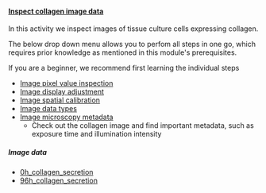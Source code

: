 <h4 id="inspect_collagen_data"><a href="#inspect_collagen_data">Inspect collagen image data</a></h4>

In this activity we inspect images of tissue culture cells expressing collagen.

The below drop down menu allows you to perfom all steps in one go, which requires prior knowledge as mentioned in this module's prerequisites.

If you are a beginner, we recommend first learning the individual steps
  - [Image pixel value inspection](https://neubias.github.io/training-resources/pixels/index.html#inspect_collagen) 
  - [Image display adjustment](https://neubias.github.io/training-resources/lut/index.html#configure_luts)
  - [Image spatial calibration](https://neubias.github.io/training-resources/spatial_calibration/index.html#scale_bar)
  - [Image data types](https://neubias.github.io/training-resources/datatypes/index.html#datatype_metadata)
  - [Image microscopy metadata](https://neubias.github.io/training-resources/image_file_formats/index.html#open)
    - Check out the collagen image and find important metadata, such as exposure time and illumination intensity


##### Image data

- [0h_collagen_secretion](https://github.com/NEUBIAS/training-resources/raw/master/image_data/image_inspection_and_presentation/xy_16bit__0h_collagen.ome.tif)
- [96h_collagen_secretion](https://github.com/NEUBIAS/training-resources/raw/master/image_data/image_inspection_and_presentation/xy_16bit__96h_collagen.ome.tif)
